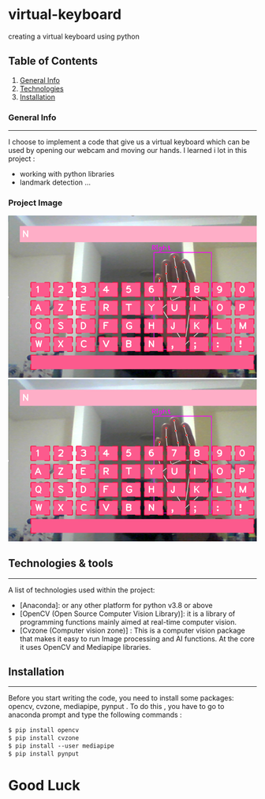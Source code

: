 # virtual-keyboard
creating a virtual keyboard using python

## Table of Contents
1. [General Info](#general-info)
2. [Technologies](#technologies)
3. [Installation](#installation)

### General Info
***
I choose to implement a code that give us a virtual keyboard which can be used by opening our webcam and moving our hands.
I learned i lot in this project :
* working with python libraries 
* landmark detection ...

### Project Image
![Image text](./p.png)
<img src="./p.png" alt="Alt text" title="Optional title">
## Technologies & tools
***
A list of technologies used within the project:
* [Anaconda]: or any other platform for python v3.8 or above
* [OpenCV (Open Source Computer Vision Library)]: it is a library of programming functions mainly aimed at real-time computer vision. 
* [Cvzone (Computer vision zone)] : This is a computer vision package that makes it easy to run Image processing and AI functions. At the core it uses OpenCV and Mediapipe libraries.
## Installation
***
Before you start writing the code, you need to install some packages: opencv, cvzone, mediapipe, pynput .
To do this , you have to go to anaconda prompt and type the following commands :

```
$ pip install opencv
$ pip install cvzone
$ pip install --user mediapipe
$ pip install pynput
```

# Good Luck
